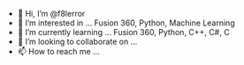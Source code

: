 - 👋 Hi, I’m @f8lerror
- 👀 I’m interested in ... Fusion 360, Python, Machine Learning
- 🌱 I’m currently learning ... Fusion 360, Python, C++, C#, C
- 💞️ I’m looking to collaborate on ...
- 📫 How to reach me ...

<!---
f8lerror/f8lerror is a ✨ special ✨ repository because its `README.md` (this file) appears on your GitHub profile.
You can click the Preview link to take a look at your changes.
--->
